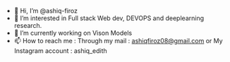 - 👋 Hi, I’m @ashiq-firoz
- 👀 I’m interested in Full stack Web dev, DEVOPS and deeplearning research.
- 🌱 I’m currently working on Vison Models
- 📫 How to reach me :
       Through my mail : ashiqfiroz08@gmail.com
       or
       My Instagram account : ashiq_edith

<!---
ashiq-firoz/ashiq-firoz is a ✨ special ✨ repository because its `README.md` (this file) appears on your GitHub profile.
You can click the Preview link to take a look at your changes.
--->

